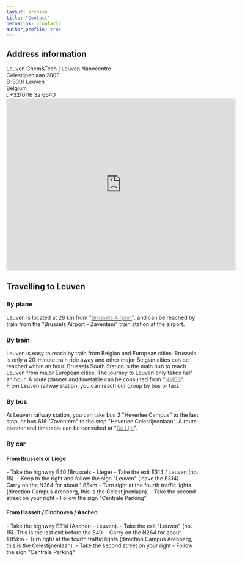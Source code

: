 ```yaml
---
layout: archive
title: "Contact"
permalink: /contact/
author_profile: true
---
```


<h2> Address information </h2>
Leuven Chem&Tech | Leuven Nanocentre <br>
Celestijnenlaan 200F<br>
B-3001 Leuven<br>
Belgium <br>
&#128222; +32(0)16 32 6640

<iframe src="https://www.google.com/maps/embed?pb=!1m18!1m12!1m3!1d629.5634135404994!2d4.673826589505227!3d50.863503678837155!2m3!1f0!2f0!3f0!3m2!1i1024!2i768!4f13.1!3m3!1m2!1s0x47c161136e7d87ad%3A0x2c5795fc49d7df8b!2sDepartment%20of%20Chemistry!5e0!3m2!1sen!2sbe!4v1570908302750!5m2!1sen!2sbe" width="600" height="450" frameborder="0" style="border:0;" allowfullscreen=""></iframe>

<h2> Travelling to Leuven </h2>
<h3> By plane </h3>
Leuven is located at 28 km from "<a href="https://www.brusselsairport.be/en/passengers"><span style="color:gray">Brussels Airport</span></a>".
 and can be reached by train from the "Brussels Airport - Zaventem" train station at the airport.

<h3> By train </h3>
Leuven is easy to reach by train from Belgian and European cities.
Brussels is only a 20-minute train ride away and other major Belgian cities can be reached within an hour.
Brussels South Station is the main hub to reach Leuven from major European cities. The journey to Leuven only takes half an hour.
A route planner and timetable can be consulted from "<a href="https://www.belgiantrain.be/en"><span style="color:gray">NMBS</span></a>".
From Leuven railway station, you can reach our group by bus or taxi.

<h3> By bus </h3>
At Leuven railway station, you can take bus 2 "Heverlee Campus" to the last stop, or bus 616 "Zaventem" to the stop "Heverlee Celestijnenlaan".
A route planner and timetable can be consulted at "<a href="https://www.delijn.be/en/"><span style="color:gray">De Lijn</span></a>".
<h3> By car </h3>
<h4> From Brussels or Liege </h4>
- Take the highway E40 (Brussels - Liege)
- Take the exit E314 / Leuven (no. 15).
- Keep to the right and follow the sign "Leuven" (leave the E314).
- Carry on the N264 for about 1.85km
- Turn right at the fourth traffic lights (direction Campus Arenberg, this is the Celestijnenlaan).
- Take the second street on your right
- Follow the sign "Centrale Parking"

<h4>From Hasselt / Eindhoven / Aachen</h4>
- Take the highway E314 (Aachen - Leuven).
- Take the exit "Leuven" (no. 15). This is the last exit before the E40.
- Carry on the N264 for about 1.85km
- Turn right at the fourth traffic lights (direction Campus Arenberg, this is the Celestijnenlaan).
- Take the second street on your right
- Follow the sign "Centrale Parking"
